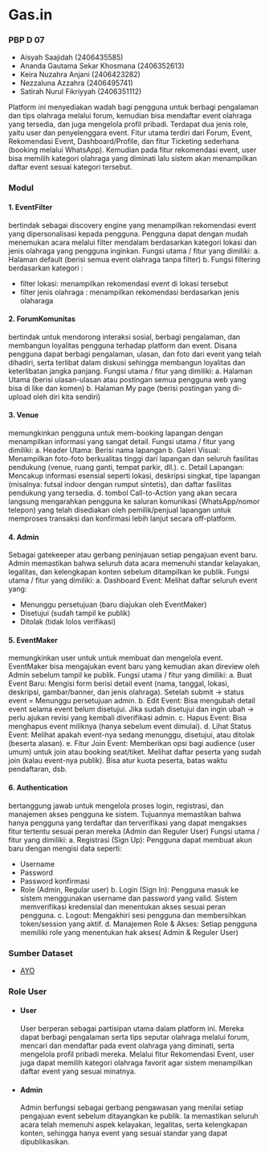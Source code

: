 # Gas.in
### PBP D 07 
- Aisyah Saajidah (2406435585)
- Ananda Gautama Sekar Khosmana  (2406352613)
- Keira Nuzahra Anjani (2406423282)
- Nezzaluna Azzahra (2406495741)
- Satirah Nurul Fikriyyah (2406351112)

Platform ini menyediakan wadah bagi pengguna untuk berbagi pengalaman dan tips olahraga melalui forum, kemudian bisa mendaftar event olahraga yang tersedia, dan juga mengelola profil pribadi. Terdapat dua jenis role, yaitu user dan penyelenggara event. Fitur utama terdiri dari Forum, Event, Rekomendasi Event, Dashboard/Profile, dan fitur Ticketing sederhana (booking melalui WhatsApp). Kemudian pada fitur rekomendasi event, user bisa memilih kategori olahraga yang diminati lalu sistem akan menampilkan daftar event sesuai kategori tersebut.

### Modul 
#### 1. EventFilter 
bertindak sebagai discovery engine yang menampilkan rekomendasi event yang dipersonalisasi kepada pengguna. Pengguna dapat dengan mudah menemukan acara melalui filter mendalam berdasarkan kategori lokasi dan jenis olahraga yang pengguna inginkan.
Fungsi utama / fitur yang dimiliki:
a. Halaman default (berisi semua event olahraga tanpa filter) 
b. Fungsi filtering berdasarkan kategori :
- filter lokasi: menampilkan rekomendasi event di lokasi tersebut
- filter jenis olahraga : menampilkan rekomendasi berdasarkan jenis olaharaga

#### 2. ForumKomunitas 
bertindak untuk mendorong interaksi sosial, berbagi pengalaman, dan membangun loyalitas pengguna terhadap platform dan event. Disana pengguna dapat berbagi pengalaman, ulasan, dan foto dari event yang telah dihadiri, serta terlibat dalam diskusi sehingga membangun loyalitas dan keterlibatan jangka panjang.
Fungsi utama / fitur yang dimiliki:
a. Halaman Utama (berisi ulasan-ulasan atau postingan semua pengguna web yang bisa di like dan komen) 
b. Halaman My page (berisi postingan yang di-upload oleh diri kita sendiri) 

#### 3. Venue 
memungkinkan pengguna untuk mem-booking lapangan dengan menampilkan informasi yang sangat detail.
Fungsi utama / fitur yang dimiliki:
a. Header Utama: Berisi nama lapangan
b. Galeri Visual: Menampilkan foto-foto berkualitas tinggi dari lapangan dan seluruh fasilitas pendukung (venue, ruang ganti, tempat parkir, dll.).
c. Detail Lapangan: Mencakup informasi esensial seperti lokasi, deskripsi singkat, tipe lapangan (misalnya: futsal indoor dengan rumput sintetis), dan daftar fasilitas pendukung yang tersedia.
d. tombol Call-to-Action yang akan secara langsung mengarahkan pengguna ke saluran komunikasi (WhatsApp/nomor telepon) yang telah disediakan oleh pemilik/penjual lapangan untuk memproses transaksi dan konfirmasi lebih lanjut secara off-platform.

#### 4. Admin 
Sebagai gatekeeper atau gerbang peninjauan setiap pengajuan event baru. Admin memastikan bahwa seluruh data acara memenuhi standar kelayakan, legalitas, dan kelengkapan konten sebelum ditampilkan ke publik.
Fungsi utama / fitur yang dimiliki:
a. Dashboard Event:
Melihat daftar seluruh event yang:
- Menunggu persetujuan (baru diajukan oleh EventMaker)
- Disetujui (sudah tampil ke publik)
- Ditolak (tidak lolos verifikasi)

#### 5. EventMaker 
memungkinkan user untuk untuk membuat dan mengelola event. EventMaker bisa mengajukan event baru yang kemudian akan direview oleh Admin sebelum tampil ke publik.
Fungsi utama / fitur yang dimiliki:
a. Buat Event Baru:
Mengisi form berisi detail event (nama, tanggal, lokasi, deskripsi, gambar/banner, dan jenis olahraga).
Setelah submit → status event = Menunggu persetujuan admin.
b. Edit Event:
Bisa mengubah detail event selama event belum disetujui.
Jika sudah disetujui dan ingin ubah → perlu ajukan revisi yang kembali diverifikasi admin.
c. Hapus Event:
Bisa menghapus event miliknya (hanya sebelum event dimulai).
d. Lihat Status Event:
Melihat apakah event-nya sedang menunggu, disetujui, atau ditolak (beserta alasan).
e. Fitur Join Event:
Memberikan opsi bagi audience (user umum) untuk join atau booking seat/tiket.
Melihat daftar peserta yang sudah join (kalau event-nya publik).
Bisa atur kuota peserta, batas waktu pendaftaran, dsb.

#### 6. Authentication
bertanggung jawab untuk mengelola proses login, registrasi, dan manajemen akses pengguna ke sistem. Tujuannya memastikan bahwa hanya pengguna yang terdaftar dan terverifikasi yang dapat mengakses fitur tertentu sesuai peran mereka (Admin dan Reguler User)
Fungsi utama / fitur yang dimiliki:
a. Registrasi (Sign Up):
Pengguna dapat membuat akun baru dengan mengisi data seperti:
- Username
- Password
- Password konfirmasi
- Role (Admin, Regular user)
b. Login (Sign In):
Pengguna masuk ke sistem menggunakan username dan password yang valid.
Sistem memverifikasi kredensial dan menentukan akses sesuai peran pengguna.
c. Logout:
Mengakhiri sesi pengguna dan membersihkan token/session yang aktif.
d. Manajemen Role & Akses:
Setiap pengguna memiliki role yang menentukan hak akses( Admin & Reguler User)

### Sumber Dataset 
- [AYO](https://ayo.co.id/main-bareng)

### Role User
- #### User
    User berperan sebagai partisipan utama dalam platform ini. Mereka dapat berbagi pengalaman serta tips seputar olahraga melalui forum, mencari dan mendaftar pada event olahraga yang diminati, serta mengelola profil pribadi mereka. Melalui fitur Rekomendasi Event, user juga dapat memilih kategori olahraga favorit agar sistem menampilkan daftar event yang sesuai minatnya.
- #### Admin
    Admin berfungsi sebagai gerbang pengawasan yang menilai setiap pengajuan event sebelum ditayangkan ke publik. Ia memastikan seluruh acara telah memenuhi aspek kelayakan, legalitas, serta kelengkapan konten, sehingga hanya event yang sesuai standar yang dapat dipublikasikan.

